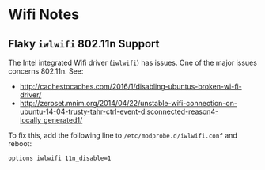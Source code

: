 # Wifi Notes

## Flaky `iwlwifi` 802.11n Support

The Intel integrated Wifi driver (`iwlwifi`) has issues. One of the major issues concerns 802.11n.
See:
* http://cachestocaches.com/2016/1/disabling-ubuntus-broken-wi-fi-driver/
* http://zeroset.mnim.org/2014/04/22/unstable-wifi-connection-on-ubuntu-14-04-trusty-tahr-ctrl-event-disconnected-reason4-locally_generated1/

To fix this, add the following line to `/etc/modprobe.d/iwlwifi.conf` and reboot:
```
options iwlwifi 11n_disable=1
```